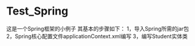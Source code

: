 # Test_Spring
这是一个Spring框架的小例子
其基本的步骤如下：
1，导入Spring所需的jar包
2，Spring核心配置文件applicationContext.xml编写
3，编写Student实体类
